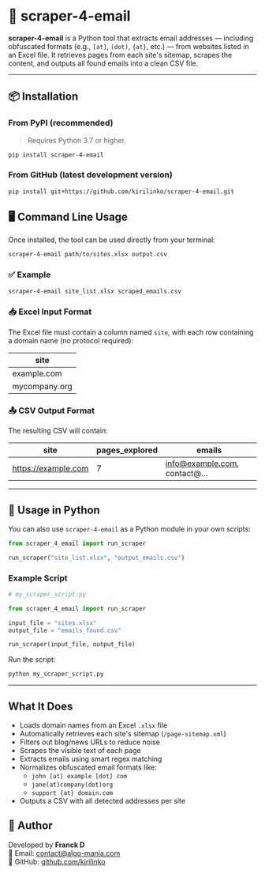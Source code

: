 # 📧 scraper-4-email

**scraper-4-email** is a Python tool that extracts email addresses — including obfuscated formats (e.g., `[at]`, `(dot)`, `{at}`, etc.) — from websites listed in an Excel file. It retrieves pages from each site's sitemap, scrapes the content, and outputs all found emails into a clean CSV file.

---

## 📦 Installation

### From PyPI (recommended)

> Requires Python 3.7 or higher.

```bash
pip install scraper-4-email
```

### From GitHub (latest development version)

```bash
pip install git+https://github.com/kirilinko/scraper-4-email.git
```

## 🖥️ Command Line Usage

Once installed, the tool can be used directly from your terminal:

```bash
scraper-4-email path/to/sites.xlsx output.csv
```

### ✅ Example

```bash
scraper-4-email site_list.xlsx scraped_emails.csv
```

### 📥 Excel Input Format

The Excel file must contain a column named `site`, with each row containing a domain name (no protocol required):

| site            |
|-----------------|
| example.com     |
| mycompany.org   |

### 📤 CSV Output Format

The resulting CSV will contain:

| site                | pages_explored | emails                           |
|---------------------|----------------|-----------------------------------|
| https://example.com | 7              | info@example.com, contact@...    |

---

## 🐍 Usage in Python

You can also use `scraper-4-email` as a Python module in your own scripts:

```python
from scraper_4_email import run_scraper

run_scraper("site_list.xlsx", "output_emails.csv")
```

### Example Script

```python
# my_scraper_script.py

from scraper_4_email import run_scraper

input_file = "sites.xlsx"
output_file = "emails_found.csv"

run_scraper(input_file, output_file)
```

Run the script:

```bash
python my_scraper_script.py
```

---

## What It Does

- Loads domain names from an Excel `.xlsx` file
- Automatically retrieves each site's sitemap (`/page-sitemap.xml`)
- Filters out blog/news URLs to reduce noise
- Scrapes the visible text of each page
- Extracts emails using smart regex matching
- Normalizes obfuscated email formats like:
  - `john [at] example [dot] com`
  - `jane(at)company(dot)org`
  - `support {at} domain.com`
- Outputs a CSV with all detected addresses per site

## 👤 Author

Developed by **Franck D**  
📧 Email: contact@algo-mania.com  
🔗 GitHub: [github.com/kirilinko](https://github.com/kirilinko)
